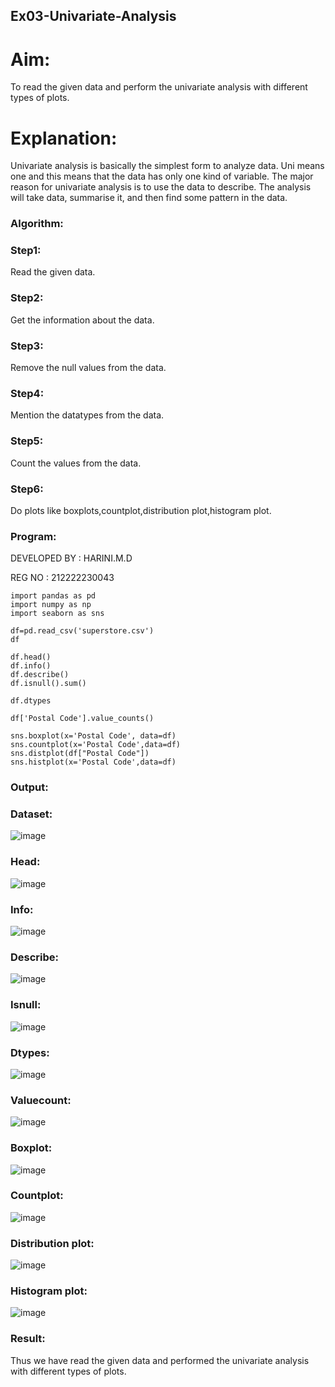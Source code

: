 ## Ex03-Univariate-Analysis
# Aim:
To read the given data and perform the univariate analysis with different types of plots.

# Explanation:
Univariate analysis is basically the simplest form to analyze data. Uni means one and this means that the data has only one kind of variable. The major reason for univariate analysis is to use the data to describe. The analysis will take data, summarise it, and then find some pattern in the data.

### Algorithm:
### Step1:
Read the given data.

### Step2:
Get the information about the data.

### Step3:
Remove the null values from the data.

### Step4:
Mention the datatypes from the data.

### Step5:
Count the values from the data.

### Step6:
Do plots like boxplots,countplot,distribution plot,histogram plot.

### Program:
DEVELOPED BY : HARINI.M.D

REG NO : 212222230043
```
import pandas as pd
import numpy as np
import seaborn as sns

df=pd.read_csv('superstore.csv')
df

df.head()
df.info()
df.describe()
df.isnull().sum()

df.dtypes

df['Postal Code'].value_counts()

sns.boxplot(x='Postal Code', data=df)
sns.countplot(x='Postal Code',data=df)
sns.distplot(df["Postal Code"])
sns.histplot(x='Postal Code',data=df)
```
### Output:
### Dataset:
![image](https://user-images.githubusercontent.com/113497680/228889573-50aae2d6-7f36-4811-81a3-029f49b813e0.png)
### Head:
![image](https://user-images.githubusercontent.com/113497680/228889973-09c0b10d-8d94-494c-98b0-b03004eb7371.png)
### Info:
![image](https://user-images.githubusercontent.com/113497680/228890615-ba23ac16-5072-4226-bc00-e9c58e8a9c5c.png)
### Describe:
![image](https://user-images.githubusercontent.com/113497680/228890855-15d4bd18-e50d-48fe-a361-e722f596cbcc.png)
### Isnull:
![image](https://user-images.githubusercontent.com/113497680/228891341-b5c1f4ea-bdfb-455b-a39f-38d420a1331e.png)
### Dtypes:
![image](https://user-images.githubusercontent.com/113497680/228891568-7829ed95-5a7a-4e09-bf31-b7009cd89108.png)
### Valuecount:
![image](https://user-images.githubusercontent.com/113497680/228891798-8c1b50b1-47ba-4f5a-ade1-7ea060abf07a.png)
### Boxplot:
![image](https://user-images.githubusercontent.com/113497680/228891921-4a8dccff-89d0-4d23-8de5-dac8ad231ecd.png)
### Countplot:
![image](https://user-images.githubusercontent.com/113497680/228892074-fdeb346f-1a34-486e-86e5-5df0f5b29b4a.png)
### Distribution plot:
![image](https://user-images.githubusercontent.com/113497680/228892246-cb5ba2ff-6cc6-4a9a-ac7d-52802b3cb315.png)
### Histogram plot:
![image](https://user-images.githubusercontent.com/113497680/228894148-02a382c7-795c-4a4b-80b4-105f50fb5015.png)

### Result:
Thus we have read the given data and performed the univariate analysis with different types of plots.


